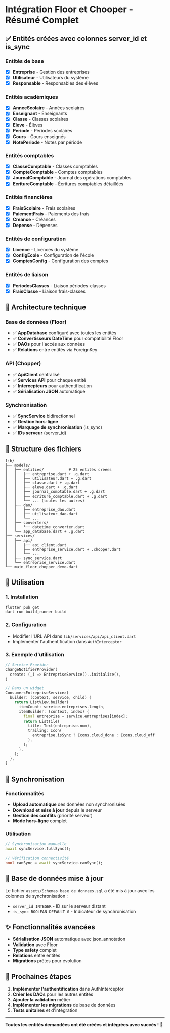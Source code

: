 # Intégration Floor et Chooper - Résumé Complet

## ✅ Entités créées avec colonnes server_id et is_sync

### Entités de base
- [x] **Entreprise** - Gestion des entreprises
- [x] **Utilisateur** - Utilisateurs du système
- [x] **Responsable** - Responsables des élèves

### Entités académiques
- [x] **AnneeScolaire** - Années scolaires
- [x] **Enseignant** - Enseignants
- [x] **Classe** - Classes scolaires
- [x] **Eleve** - Élèves
- [x] **Periode** - Périodes scolaires
- [x] **Cours** - Cours enseignés
- [x] **NotePeriode** - Notes par période

### Entités comptables
- [x] **ClasseComptable** - Classes comptables
- [x] **CompteComptable** - Comptes comptables
- [x] **JournalComptable** - Journal des opérations comptables
- [x] **EcritureComptable** - Écritures comptables détaillées

### Entités financières
- [x] **FraisScolaire** - Frais scolaires
- [x] **PaiementFrais** - Paiements des frais
- [x] **Creance** - Créances
- [x] **Depense** - Dépenses

### Entités de configuration
- [x] **Licence** - Licences du système
- [x] **ConfigEcole** - Configuration de l'école
- [x] **ComptesConfig** - Configuration des comptes

### Entités de liaison
- [x] **PeriodesClasses** - Liaison périodes-classes
- [x] **FraisClasse** - Liaison frais-classes

## 🔧 Architecture technique

### Base de données (Floor)
- ✅ **AppDatabase** configuré avec toutes les entités
- ✅ **Convertisseurs DateTime** pour compatibilité Floor
- ✅ **DAOs** pour l'accès aux données
- ✅ **Relations** entre entités via ForeignKey

### API (Chopper)
- ✅ **ApiClient** centralisé
- ✅ **Services API** pour chaque entité
- ✅ **Intercepteurs** pour authentification
- ✅ **Sérialisation JSON** automatique

### Synchronisation
- ✅ **SyncService** bidirectionnel
- ✅ **Gestion hors-ligne**
- ✅ **Marquage de synchronisation** (is_sync)
- ✅ **IDs serveur** (server_id)

## 📁 Structure des fichiers

```
lib/
├── models/
│   ├── entities/           # 25 entités créées
│   │   ├── entreprise.dart + .g.dart
│   │   ├── utilisateur.dart + .g.dart
│   │   ├── classe.dart + .g.dart
│   │   ├── eleve.dart + .g.dart
│   │   ├── journal_comptable.dart + .g.dart
│   │   ├── ecriture_comptable.dart + .g.dart
│   │   └── ... (toutes les autres)
│   ├── dao/
│   │   ├── entreprise_dao.dart
│   │   ├── utilisateur_dao.dart
│   │   └── ...
│   ├── converters/
│   │   └── datetime_converter.dart
│   └── app_database.dart + .g.dart
├── services/
│   ├── api/
│   │   ├── api_client.dart
│   │   ├── entreprise_service.dart + .chopper.dart
│   │   └── ...
│   ├── sync_service.dart
│   └── entreprise_service.dart
└── main_floor_chopper_demo.dart
```

## 🚀 Utilisation

### 1. Installation
```bash
flutter pub get
dart run build_runner build
```

### 2. Configuration
- Modifier l'URL API dans `lib/services/api/api_client.dart`
- Implémenter l'authentification dans `AuthInterceptor`

### 3. Exemple d'utilisation
```dart
// Service Provider
ChangeNotifierProvider(
  create: (_) => EntrepriseService()..initialize(),
)

// Dans un widget
Consumer<EntrepriseService>(
  builder: (context, service, child) {
    return ListView.builder(
      itemCount: service.entreprises.length,
      itemBuilder: (context, index) {
        final entreprise = service.entreprises[index];
        return ListTile(
          title: Text(entreprise.nom),
          trailing: Icon(
            entreprise.isSync ? Icons.cloud_done : Icons.cloud_off
          ),
        );
      },
    );
  },
)
```

## 🔄 Synchronisation

### Fonctionnalités
- **Upload automatique** des données non synchronisées
- **Download et mise à jour** depuis le serveur
- **Gestion des conflits** (priorité serveur)
- **Mode hors-ligne** complet

### Utilisation
```dart
// Synchronisation manuelle
await syncService.fullSync();

// Vérification connectivité
bool canSync = await syncService.canSync();
```

## 📝 Base de données mise à jour

Le fichier `assets/Schemas base de donnees.sql` a été mis à jour avec les colonnes de synchronisation :
- `server_id INTEGER` - ID sur le serveur distant
- `is_sync BOOLEAN DEFAULT 0` - Indicateur de synchronisation

## ✨ Fonctionnalités avancées

- **Sérialisation JSON** automatique avec json_annotation
- **Validation** avec Floor
- **Type safety** complet
- **Relations** entre entités
- **Migrations** prêtes pour évolution

## 🎯 Prochaines étapes

1. **Implémenter l'authentification** dans AuthInterceptor
2. **Créer les DAOs** pour les autres entités
3. **Ajouter la validation** métier
4. **Implémenter les migrations** de base de données
5. **Tests unitaires** et d'intégration

---

**Toutes les entités demandées ont été créées et intégrées avec succès !** 🎉
